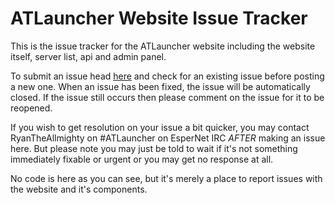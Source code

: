 ATLauncher Website Issue Tracker
================================

This is the issue tracker for the ATLauncher website including the website itself, server list, api and admin panel.

To submit an issue head [here](https://github.com/ATLauncher/Website-Issues/issues) and check for an existing issue before posting a new one. When an issue has been fixed, the issue will be automatically closed. If the issue still occurs then please comment on the issue for it to be reopened.

If you wish to get resolution on your issue a bit quicker, you may contact RyanTheAllmighty on #ATLauncher on EsperNet IRC *AFTER* making an issue here. But please note you may just be told to wait if it's not something immediately fixable or urgent or you may get no response at all.

No code is here as you can see, but it's merely a place to report issues with the website and it's components.

